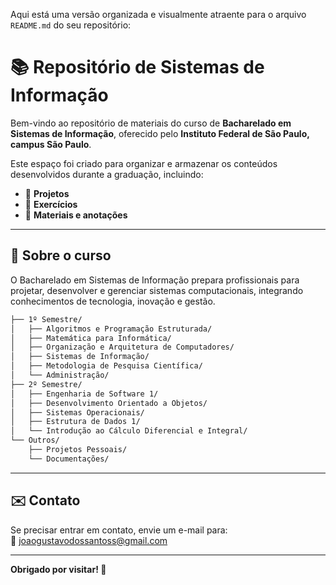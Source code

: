 Aqui está uma versão organizada e visualmente atraente para o arquivo `README.md` do seu repositório:  

# 📚 Repositório de Sistemas de Informação  

Bem-vindo ao repositório de materiais do curso de **Bacharelado em Sistemas de Informação**, oferecido pelo **Instituto Federal de São Paulo, campus São Paulo**.  

Este espaço foi criado para organizar e armazenar os conteúdos desenvolvidos durante a graduação, incluindo:  
- 📂 **Projetos**  
- 📝 **Exercícios**  
- 📖 **Materiais e anotações**  
---

## 🏫 Sobre o curso  
O Bacharelado em Sistemas de Informação prepara profissionais para projetar, desenvolver e gerenciar sistemas computacionais, integrando conhecimentos de tecnologia, inovação e gestão.  
```markdown
├── 1º Semestre/
│   ├── Algoritmos e Programação Estruturada/
│   ├── Matemática para Informática/
│   ├── Organização e Arquitetura de Computadores/
│   ├── Sistemas de Informação/
│   ├── Metodologia de Pesquisa Científica/
│   └── Administração/
├── 2º Semestre/
│   ├── Engenharia de Software 1/
│   ├── Desenvolvimento Orientado a Objetos/
│   ├── Sistemas Operacionais/
│   ├── Estrutura de Dados 1/
│   └── Introdução ao Cálculo Diferencial e Integral/
└── Outros/
    ├── Projetos Pessoais/
    └── Documentações/
```

---

## ✉️ Contato  
Se precisar entrar em contato, envie um e-mail para:  
📧 [joaogustavodossantoss@gmail.com](mailto:joaogustavodossantoss@gmail.com)

---

**Obrigado por visitar! 🚀**
